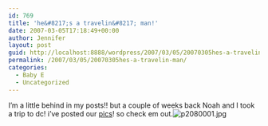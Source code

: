 ```yaml
---
id: 769
title: 'he&#8217;s a travelin&#8217; man!'
date: 2007-03-05T17:18:49+00:00
author: Jennifer
layout: post
guid: http://localhost:8888/wordpress/2007/03/05/20070305hes-a-travelin-man/
permalink: /2007/03/05/20070305hes-a-travelin-man/
categories:
  - Baby E
  - Uncategorized
---
```

I&#8217;m a little behind in my posts!! but a couple of weeks back Noah and I took a trip to dc! i&#8217;ve posted our [pics](http://www.flickr.com/photos/jenniferandJennifers_photos/ "pics")! so check em out.<img id="image130" alt="p2080001.jpg" src="http://static.squarespace.com/static/50db6bb3e4b015296cd43789/50dfa5b1e4b0dc6320e0b5ea/50dfa5b1e4b0dc6320e0b661/1173115106000/?format=original" />